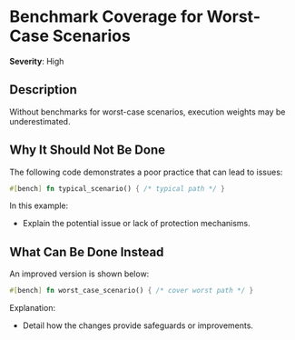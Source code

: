 # Benchmark Coverage for Worst-Case Scenarios

**Severity**: High

## Description
Without benchmarks for worst-case scenarios, execution weights may be underestimated.

## Why It Should Not Be Done

The following code demonstrates a poor practice that can lead to issues:

```rust
#[bench] fn typical_scenario() { /* typical path */ }
```

In this example:
- Explain the potential issue or lack of protection mechanisms.

## What Can Be Done Instead

An improved version is shown below:

```rust
#[bench] fn worst_case_scenario() { /* cover worst path */ }
```

Explanation:
- Detail how the changes provide safeguards or improvements.
